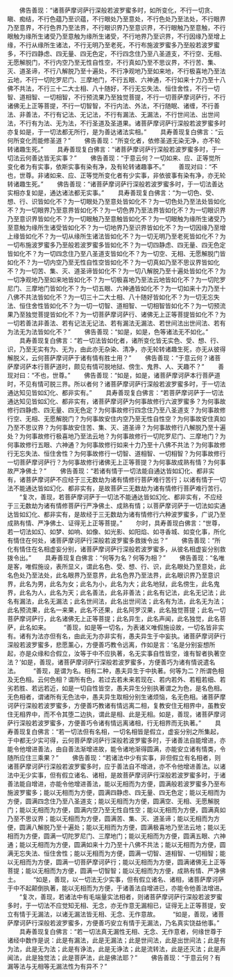 <!-- { "loadSidebar": true } -->
　　佛告善现：“诸菩萨摩诃萨行深般若波罗蜜多时，如所变化，不行一切贪、瞋、痴结，不行色蕴乃至识蕴，不行眼处乃至意处，不行色处乃至法处，不行眼界乃至意界，不行色界乃至法界，不行眼识界乃至意识界，不行眼触乃至意触，不行眼触为缘所生诸受乃至意触为缘所生诸受，不行地界乃至识界，不行因缘乃至增上缘，不行从缘所生诸法，不行无明乃至老死，不行布施波罗蜜多乃至般若波罗蜜多，不行四静虑、四无量、四无色定，不行四念住乃至八圣道支，不行空、无相、无愿解脱门，不行内空乃至无性自性空，不行真如乃至不思议界，不行苦、集、灭、道圣谛，不行八解脱乃至十遍处，不行净观地乃至如来地，不行极喜地乃至法云地，不行一切陀罗尼门、三摩地门，不行五眼、六神通，不行如来十力乃至十八佛不共法，不行三十二大士相、八十随好，不行无忘失法、恒住舍性，不行一切智、道相智、一切相智，不行预流果乃至独觉菩提，不行一切菩萨摩诃萨行，不行诸佛无上正等菩提，不行一切智智，不行内法、外法，不行随眠、诸缠，不行善法、非善法，不行有记法、无记法，不行有漏法、无漏法，不行世间法、出世间法，不行有为法、无为法，不行圣道及圣道果。诸菩萨摩诃萨行深般若波罗蜜多时亦复如是，于一切法都无所行，是为善达诸法实相。”
　　具寿善现复白佛言：“云何所变化而能修圣道？”
　　佛告善现：“所变化者，依修圣道无染无净，亦不轮转诸趣生死。”
　　具寿善现复白佛言：“诸菩萨摩诃萨行深般若波罗蜜多时，于一切法云何善达皆无实事？”
　　佛告善现：“于意云何？一切如来、应、正等觉所变化者为有实事，依斯实事有染有净，及有轮转诸趣事不。”
　　善现对曰：“不也，世尊。非诸如来、应、正等觉所变化者有少实事，非依彼事有染有净，亦无轮转诸趣生死。”
　　佛告善现：“诸菩萨摩诃萨行深般若波罗蜜多时，于一切法善达实相亦复如是，通达诸法都无实事。”
　　具寿善现复白佛言：“为一切色、受、想、行、识皆如化不？为一切眼处乃至意处皆如化不？为一切色处乃至法处皆如化不？为一切眼界乃至意界皆如化不？为一切色界乃至法界皆如化不？为一切眼识界乃至意识界皆如化不？为一切眼触乃至意触皆如化不？为一切眼触为缘所生诸受乃至意触为缘所生诸受皆如化不？为一切地界乃至识界皆如化不？为一切因缘乃至增上缘皆如化不？为一切从缘所生诸法皆如化不？为一切无明乃至老死皆如化不？为一切布施波罗蜜多乃至般若波罗蜜多皆如化不？为一切四静虑、四无量、四无色定皆如化不？为一切四念住乃至八圣道支皆如化不？为一切空、无相、无愿解脱门皆如化不？为一切内空乃至无性自性空皆如化不？为一切真如乃至不思议界皆如化不？为一切苦、集、灭、道圣谛皆如化不？为一切八解脱乃至十遍处皆如化不？为一切净观地乃至如来地皆如化不？为一切极喜地乃至法云地皆如化不？为一切陀罗尼门、三摩地门皆如化不？为一切五眼、六神通皆如化不？为一切如来十力乃至十八佛不共法皆如化不？为一切三十二大士相、八十随好皆如化不？为一切无忘失法、恒住舍性皆如化不？为一切一切智、道相智、一切相智皆如化不？为一切预流果乃至独觉菩提皆如化不？为一切菩萨摩诃萨行、诸佛无上正等菩提皆如化不？为一切若善法非善法、若有记法无记法、若有漏法无漏法、若世间法出世间法、若有为法无为法皆如化不？”
　　佛告善现：“如是，如是，色等诸法无不如化。”
　　具寿善现复白佛言：“若一切法皆如化者，诸所变化皆无实色、受、想、行、识，乃至无实有为、无为，由此亦无杂染、清净，亦无轮转诸趣生死，亦无从彼得解脱义，云何菩萨摩诃萨于诸有情有胜士用？”
　　佛告善现：“于意云何？诸菩萨摩诃萨本行菩萨道时，颇见有情可脱地狱、傍生、鬼界、人、天趣不？”
　　善现对曰：“不也，世尊。”
　　佛告善现：“如是，如是，诸菩萨摩诃萨本行菩萨道时，不见有情可脱三界。所以者何？诸菩萨摩诃萨行深般若波罗蜜多时，于一切法通达知见皆如幻化、都非实有。”
　　具寿善现复白佛言：“若菩萨摩诃萨于一切法通达知见皆如幻化、都非实有，诸菩萨摩诃萨为何事故修行六波罗蜜多？为何事故修行四静虑、四无量、四无色定？为何事故修行四念住乃至八圣道支？为何事故修行空、无相、无愿解脱门？为何事故安住内空乃至无性自性空？为何事故安住真如乃至不思议界？为何事故安住苦、集、灭、道圣谛？为何事故修行八解脱乃至十遍处？为何事故修行极喜地乃至法云地？为何事故修行一切陀罗尼门、三摩地门？为何事故修行五眼、六神通？为何事故修行如来十力乃至十八佛不共法？为何事故修行无忘失法、恒住舍性？为何事故修行一切智、道相智、一切相智？为何事故修行一切菩萨摩诃萨行？为何事故修行诸佛无上正等菩提？为何事故成熟有情？为何事故严净佛土？”
　　佛告善现：“若诸有情于一切法能自通达皆如幻化、都非实有，诸菩萨摩诃萨不应经于三无数劫为诸有情修行菩萨难行苦行；以诸有情于一切法不能通达皆如幻化、都非实有，是故菩萨三无数劫为诸有情修行菩萨难行苦行。
　　“复次，善现，若菩萨摩诃萨于一切法不能通达皆如幻化、都非实有，不应经于三无数劫为诸有情修菩萨行严净佛土、成熟有情；以菩萨摩诃萨于一切法如实通达皆如幻化、都非实有，是故经于三无数劫为诸有情修行六种波罗蜜多，广说乃至成熟有情、严净佛土、证得无上正等菩提。”
　　尔时，具寿善现白佛言：“世尊，若一切法如幻、如梦、如响、如像、如光影、如阳焰、如寻香城、如变化事，所化有情住在何处，诸菩萨摩诃萨行深般若波罗蜜多救拨令出？”
　　佛告善现：“所化有情住在名相虚妄分别，诸菩萨摩诃萨行深般若波罗蜜多，从彼名相虚妄分别救拨令出。”
　　具寿善现复白佛言：“何等为名？何等为相？”
　　佛告善现：“名唯是客，唯假施设，表所显义，谓此名色、受、想、行、识，此名眼处乃至意处，此名色处乃至法处，此名眼界乃至意界，此名色界乃至法界，此名眼识界乃至意识界，此名为男，此名为女；此名为小，此名为大；此名地狱，此名傍生，此名鬼界，此名为人，此名为天；此名善法，此名非善法；此名有记法，此名无记法；此名有漏法，此名无漏法；此名世间法，此名出世间法；此名有为法，此名无为法；此名预流果，此名一来果，此名不还果，此名阿罗汉果，此名独觉菩提；此名一切菩萨摩诃萨行，此名诸佛无上正等菩提；此名异生，此名声闻，此名独觉，此名菩萨，此名如来。
　　“善现，如是等一切名，为表诸义唯假施设故，一切名皆非实有。诸有为法亦但有名，由此无为亦非实有，愚夫异生于中妄执。诸菩萨摩诃萨行深般若波罗蜜多，悲愿薰心，方便善巧教令远离，作如是言：‘名是分别妄想所起，亦是众缘和合假立，汝等于中不应执著，名无实事自性皆空，谁有智者执著空法？’如是，善现，诸菩萨摩诃萨行深般若波罗蜜多，方便善巧为诸有情说遣名法。
　　“善现，是谓为名。相有二种，愚夫异生于中执著。何等为二？所谓色相及无色相。云何色相？谓所有色，若过去若未来若现在、若内若外、若粗若细、若劣若胜、若远若近，如是一切自性皆空，愚夫异生分别执著谓之为色，是名色相。无色相者，谓诸所有无色法中，愚夫异生取相分别生诸烦恼，名无色相。诸菩萨摩诃萨行深般若波罗蜜多，方便善巧教诸有情远离二相，复教安住无相界中，虽教安住无相界中，而不令其堕二边执，谓此是相、此是无相。如是，善现，诸菩萨摩诃萨行深般若波罗蜜多，方便善巧令诸有情远离诸相，行无相界而无执著。”
　　具寿善现复白佛言：“若一切法但有名相，一切名相皆是假立，虚妄分别之所集起，于中都无少实可得，云何菩萨摩诃萨行深般若波罗蜜多时，于诸善法自能增进，亦能令他增进善法，由自善法渐增进故，能令诸地渐得圆满，亦能安立诸有情类，令随所应住三乘果？”
　　佛告善现：“若诸法中少有实事，非但假立有名相者，则诸菩萨摩诃萨行深般若波罗蜜多时，应于善法自不增进，亦不令他增进善法。以诸法中无少实事，但有假立诸名、诸相，是故菩萨摩诃萨行深般若波罗蜜多时，于诸善法能自增进，亦能令他增进善法，能以无相而为方便，圆满般若波罗蜜多乃至布施波罗蜜多；能以无相而为方便，圆满四静虑、四无量、四无色定；能以无相而为方便，圆满四念住乃至八圣道支；能以无相而为方便，圆满空、无相、无愿解脱门；能以无相而为方便，圆满内空乃至无性自性空；能以无相而为方便，圆满真如乃至不思议界；能以无相而为方便，圆满苦、集、灭、道圣谛；能以无相而为方便，圆满八解脱乃至十遍处；能以无相而为方便，圆满极喜地乃至法云地；能以无相而为方便，圆满一切陀罗尼门、三摩地门；能以无相而为方便，圆满五眼、六神通；能以无相而为方便，圆满如来十力乃至十八佛不共法；能以无相而为方便，圆满无忘失法、恒住舍性；能以无相而为方便，圆满一切智、道相智、一切相智；能以无相而为方便，圆满一切菩萨摩诃萨行；能以无相而为方便，圆满诸佛无上正等菩提；能以无相而为方便，圆满一切智智；能以无相而为方便，成熟有情、严净佛土。
　　“如是，善现，以一切法无少实事，但有假立诸名、诸相，诸菩萨摩诃萨于中不起颠倒执著，能以无相而为方便，于诸善法自增进已，亦能令他善法增进。
　　“复次，善现，若诸法中有毛端量实法相者，则诸菩萨摩诃萨行深般若波罗蜜多时，于一切法不应觉知无相、无念，亦无作意无漏相已，证得无上正等菩提，安立有情于无漏法，以诸无漏法皆无相、无念、无作意故。
　　“如是，善现，诸菩萨摩诃萨行深般若波罗蜜多，方便善巧安立有情于无漏法，乃名真实饶益他事。”
　　具寿善现复白佛言：“若一切法真无漏性无相、无念、无作意者，何缘世尊于诸经中数作是说：此是有漏法，此是无漏法；此是世间法，此是出世间法；此是有为法，此是无为法；此是有诤法，此是无诤法；此是流转法，此是还灭法；此是声闻法，此是独觉法；此是菩萨法，此是佛法耶？”
　　佛告善现：“于意云何？有漏等法与无相等无漏法性为有异不？”
